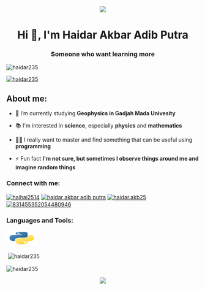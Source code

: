 <p align="center">
<img width="50%" height="auto" src="https://user-images.githubusercontent.com/88295649/188758696-60b21f97-d738-4284-bfbd-c9f9ebc6b8ca.gif" height="100px"/></a>
  
<h1 align="center">Hi 👋, I'm Haidar Akbar Adib Putra</h1>
<h3 align="center">Someone who want learning more</h3>

<p align="left"> <img src="https://komarev.com/ghpvc/?username=haidar235&label=Profile%20views&color=0e75b6&style=flat" alt="haidar235" /> </p>

<p align="left"> <a href="https://github.com/ryo-ma/github-profile-trophy"><img src="https://github-profile-trophy.vercel.app/?username=haidar235" alt="haidar235" /></a> </p>

<h2 align="left">About me:</h2>

- 🌱 I’m currently studying **Geophysics in Gadjah Mada Univesity**

- 📚 I'm interested in **science**, especially **physics** and **mathematics**

- 👨‍💻 I really want to master and find something that can be useful using **programming**

- ⚡ Fun fact **I'm not sure, but sometimes I observe things around me and imagine random things**

<h3 align="left">Connect with me:</h3>
<p align="left">
</p>
<p align="left">
<a href="https://twitter.com/haihai2514" target="blank"><img align="center" src="https://raw.githubusercontent.com/rahuldkjain/github-profile-readme-generator/master/src/images/icons/Social/twitter.svg" alt="haihai2514" height="30" width="40" /></a>
<a href="https://linkedin.com/in/haidar akbar adib putra" target="blank"><img align="center" src="https://raw.githubusercontent.com/rahuldkjain/github-profile-readme-generator/master/src/images/icons/Social/linked-in-alt.svg" alt="haidar akbar adib putra" height="30" width="40" /></a>
<a href="https://instagram.com/haidar.akb25" target="blank"><img align="center" src="https://raw.githubusercontent.com/rahuldkjain/github-profile-readme-generator/master/src/images/icons/Social/instagram.svg" alt="haidar.akb25" height="30" width="40" /></a>
<a href="https://discord.gg/831455352054480946" target="blank"><img align="center" src="https://raw.githubusercontent.com/rahuldkjain/github-profile-readme-generator/master/src/images/icons/Social/discord.svg" alt="831455352054480946" height="30" width="40" /></a>
</p>

<h3 align="left">Languages and Tools:</h3>
<p align="left"> <a href="https://www.python.org" target="_blank" rel="noreferrer"> <img src="https://raw.githubusercontent.com/devicons/devicon/master/icons/python/python-original.svg" alt="python" width="80" height="40"/> </a> </p>


<p>&nbsp;<img align="center" src="https://github-readme-stats.vercel.app/api?username=haidar235&show_icons=true&locale=en" alt="haidar235" /></p>

<p><img align="center" src="https://github-readme-streak-stats.herokuapp.com/?user=haidar235&" alt="haidar235" /></p>

<p align="center">
<img width="50%" height="auto" src="https://user-images.githubusercontent.com/88295649/188790519-59224105-db32-4990-9e78-48d985f2bf7b.gif" height="100px"/></a>



